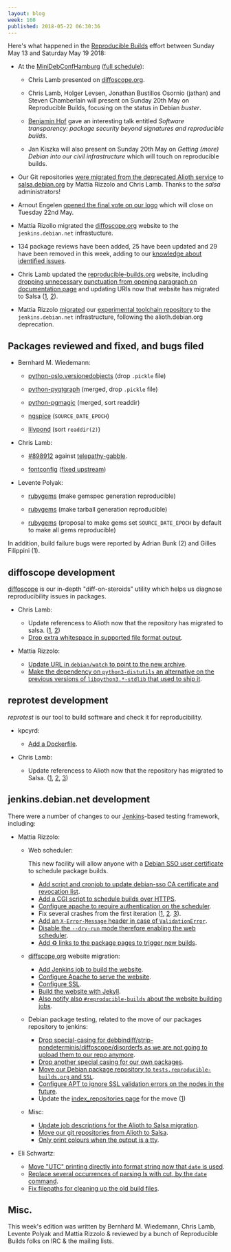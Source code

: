 ```yaml
---
layout: blog
week: 160
published: 2018-05-22 06:30:36
---
```


Here's what happened in the [Reproducible Builds](https://reproducible-builds.org) effort between Sunday May 13 and Saturday May 19 2018:

* At the [MiniDebConfHamburg](https://wiki.debian.org/DebianEvents/de/2018/MiniDebConfHamburg) ([full schedule](https://wiki.debian.org/DebianEvents/de/2018/MiniDebConfHamburg#Schedule)):

    * Chris Lamb presented on [diffoscope.org](https://diffoscope.org).

    * Chris Lamb, Holger Levsen, Jonathan Bustillos Osornio (jathan) and Steven Chamberlain will present on Sunday 20th May on Reproducible Builds, focusing on the status in Debian *buster*.

    * [Benjamin Hof](https://www.net.in.tum.de/members/hof/) gave an interesting talk entitled *Software transparency: package security beyond signatures and reproducible builds*.

    * Jan Kiszka will also present on Sunday 20th May on *Getting (more) Debian into our civil infrastructure* which will touch on reproducible builds.

* Our Git repositories [were migrated from the deprecated Alioth service](https://lists.reproducible-builds.org/pipermail/rb-general/2018-May/000954.html) to [salsa.debian.org](https://wiki.debian.org/Salsa) by Mattia Rizzolo and Chris Lamb. Thanks to the *salsa* administrators!

* Arnout Engelen [opened the final vote on our logo](https://lists.reproducible-builds.org/pipermail/rb-general/2018-May/000952.html) which will close on Tuesday 22nd May.

* Mattia Rizollo migrated the [diffoscope.org](https://diffoscope.org/) website to the `jenkins.debian.net` infrastucture.

* 134 package reviews have been added, 25 have been updated and 29 have been removed in this week, adding to our [knowledge about identified issues](https://tests.reproducible-builds.org/debian/index_issues.html).

* Chris Lamb updated the [reproducible-builds.org](https://reproducible-builds.org) website, including [dropping unnecessary punctuation from opening paragraph on documentation page](https://salsa.debian.org/reproducible-builds/reproducible-website/commit/27ed2ed) and updating URIs now that website has migrated to Salsa ([1](https://salsa.debian.org/reproducible-builds/reproducible-website/commit/a0b7671), [2](https://salsa.debian.org/reproducible-builds/reproducible-website/commit/aa75184)).

* Mattia Rizzolo [migrated](https://alioth-lists.debian.net/pipermail/reproducible-builds/Week-of-Mon-20180514/010204.html) our [experimental toolchain repository](https://wiki.debian.org/ReproducibleBuilds/ExperimentalToolchain) to the `jenkins.debian.net` infrastructure, following the alioth.debian.org deprecation.

Packages reviewed and fixed, and bugs filed
-------------------------------------------

* Bernhard M. Wiedemann:

    * [python-oslo.versionedobjects](https://review.openstack.org/568815) (drop `.pickle` file)

    * [python-pyqtgraph](https://build.opensuse.org/request/show/610148) (merged, drop `.pickle` file)

    * [python-pgmagic](https://github.com/hhatto/pgmagick/pull/47) (merged, sort readdir)

    * [ngspice](https://github.com/imr/ngspice/pull/5) (`SOURCE_DATE_EPOCH`)

    * [lilypond](https://sourceforge.net/p/testlilyissues/issues/5323/) (sort `readdir(2)`)

* Chris Lamb:

    * [#898912](https://bugs.debian.org/898912) against [telepathy-gabble](https://tracker.debian.org/pkg/telepathy-gabble).

    * [fontconfig](https://www.freedesktop.org/wiki/Software/fontconfig/) ([fixed upstream](https://lists.freedesktop.org/archives/fontconfig/2018-May/006287.html))

* Levente Polyak:

    * [rubygems](https://github.com/rubygems/rubygems/pull/2278) (make gemspec generation reproducible)

    * [rubygems](https://github.com/rubygems/rubygems/pull/2289) (make tarball generation reproducible)

    * [rubygems](https://github.com/rubygems/rubygems/issues/2290) (proposal to make gems set `SOURCE_DATE_EPOCH` by default to make all gems reproducible)

In addition, build failure bugs were reported by Adrian Bunk (2) and Gilles Filippini (1).


diffoscope development
----------------------

[diffoscope](https://diffoscope.org) is our in-depth "diff-on-steroids" utility which helps us diagnose reproducibility issues in packages.

* Chris Lamb:

    * Update referencess to Alioth now that the repository has migrated to salsa. ([1](https://salsa.debian.org/reproducible-builds/diffoscope/commit/d0aae3d), [2](https://salsa.debian.org/reproducible-builds/diffoscope/commit/1d504a9))
    * [Drop extra whitespace in supported file format output](https://salsa.debian.org/reproducible-builds/diffoscope/commit/c1d61eb).

* Mattia Rizzolo:

    * [Update URL in `debian/watch` to point to the new archive](https://salsa.debian.org/reproducible-builds/diffoscope/commit/351f8b6).
    * [Make the dependency on `python3-distutils` an alternative on the previous versions of `libpython3.*-stdlib` that used to ship it](https://salsa.debian.org/reproducible-builds/diffoscope/commit/e85c017).


reprotest development
---------------------

*reprotest* is our tool to build software and check it for reproducibility.

* kpcyrd:
    * [Add a Dockerfile](https://salsa.debian.org/reproducible-builds/reprotest/commit/c7996e7).

* Chris Lamb:
    * Update referencess to Alioth now that the repository has migrated to Salsa. ([1](https://salsa.debian.org/reproducible-builds/reprotest/commit/7e7bc0c), [2](https://salsa.debian.org/reproducible-builds/reprotest/commit/8acc654), [3](https://salsa.debian.org/reproducible-builds/reprotest/commit/ffdbaf6))

jenkins.debian.net development
------------------------------

There were a number of changes to our [Jenkins](https://jenkins.io/)-based testing framework, including:

* Mattia Rizzolo:

    * Web scheduler:

        This new facility will allow anyone with a [Debian SSO user certificate](https://sso.debian.org/) to schedule package builds.

        * [Add script and cronjob to update debian-sso CA certificate and revocation list](https://salsa.debian.org/qa/jenkins.debian.net/commit/c09f6b9ff).
        * [Add a CGI script to schedule builds over HTTPS](https://salsa.debian.org/qa/jenkins.debian.net/commit/a9a895f4).
        * [Configure apache to require authentication on the scheduler](https://salsa.debian.org/qa/jenkins.debian.net/commit/93d449dd9).
        * Fix several crashes from the first iteration ([1](https://salsa.debian.org/qa/jenkins.debian.net/commit/21ef4d0b),
          [2](https://salsa.debian.org/qa/jenkins.debian.net/commit/d8cd393d).
          [3](https://salsa.debian.org/qa/jenkins.debian.net/commit/e9931086)).
        * [Add an `X-Error-Message` header in case of `ValidationError`](https://salsa.debian.org/qa/jenkins.debian.net/commit/26dcd3a5).
        * [Disable the `--dry-run` mode therefore enabling the web scheduler](https://salsa.debian.org/qa/jenkins.debian.net/commit/e3c6b657).
        * [Add ♻ links to the package pages to trigger new builds](https://salsa.debian.org/qa/jenkins.debian.net/commit/e5973377).

    * [diffscope,org](https://diffoscope.org) website migration:

        * [Add Jenkins job to build the website](https://salsa.debian.org/qa/jenkins.debian.net/commit/a06daad4).
        * [Configure Apache to serve the website](https://salsa.debian.org/qa/jenkins.debian.net/commit/66eac719).
        * [Configure SSL](https://salsa.debian.org/qa/jenkins.debian.net/commit/9034bf1e).
        * [Build the website with Jekyll](https://salsa.debian.org/qa/jenkins.debian.net/commit/60a7efea).
        * [Also notify also `#reproducible-builds` about the website building jobs](https://salsa.debian.org/qa/jenkins.debian.net/commit/ad15bc5d).

    * Debian package testing, related to the move of our packages repository to jenkins:

        * [Drop special-casing for debbindiff/strip-nondeterminis/diffoscope/disorderfs as we are not going to upload them to our repo anymore](https://salsa.debian.org/qa/jenkins.debian.net/commit/4cc3477e).
        * [Drop another special casing for our own packages](https://salsa.debian.org/qa/jenkins.debian.net/commit/ce1bb825).
        * [Move our Debian package repository to `tests.reproducible-builds.org` and `SSL`](https://salsa.debian.org/qa/jenkins.debian.net/commit/d4b90724).
        * [Configure APT to ignore SSL validation errors on the nodes in the future](https://salsa.debian.org/qa/jenkins.debian.net/commit/db383202).
        * Update the [index_repositories page](https://tests.reproducible-builds.org/debian/index_repositories.html) for the move ([1](https://salsa.debian.org/qa/jenkins.debian.net/commit/fdebcc48))

    * Misc:

        * [Update job descriptions for the Alioth to Salsa migration](https://salsa.debian.org/qa/jenkins.debian.net/commit/f45ac726).
        * [Move our git repositories from Alioth to Salsa](https://salsa.debian.org/qa/jenkins.debian.net/commit/911acbf6).
        * [Only print colours when the output is a tty](https://salsa.debian.org/qa/jenkins.debian.net/commit/8490b292).

* Eli Schwartz:

    * [Move "UTC" printing directly into format string now that `date` is used](https://salsa.debian.org/qa/jenkins.debian.net/commit/81377cc9).
    * [Replace several occurrences of parsing ls with cut, by the `date` command](https://salsa.debian.org/qa/jenkins.debian.net/commit/3b6edca5).
    * [Fix filepaths for cleaning up the old build files](https://salsa.debian.org/qa/jenkins.debian.net/commit/33afb85f).


Misc.
-----

This week's edition was written by Bernhard M. Wiedemann, Chris Lamb, Levente Polyak and Mattia Rizzolo & reviewed by a bunch of Reproducible Builds folks on IRC & the mailing lists.
